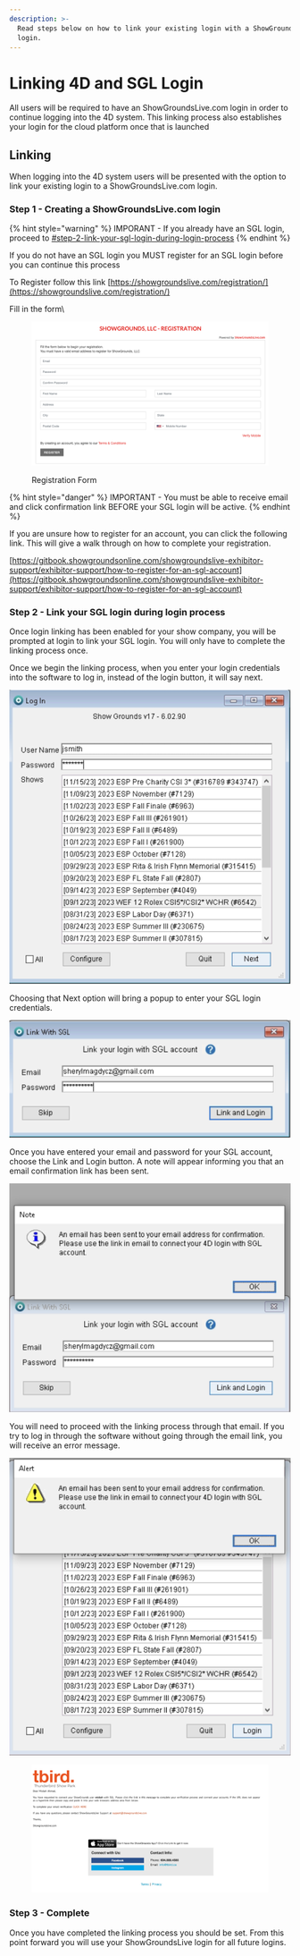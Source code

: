 ```yaml
---
description: >-
  Read steps below on how to link your existing login with a ShowGroundsLive.com
  login.
---
```


# Linking 4D and SGL Login

All users will be required to have an ShowGroundsLive.com login in order to continue logging into the 4D system.  This linking process also establishes your login for the cloud platform once that is launched

## Linking

When logging into the 4D system users will be presented with the option to link your existing login to a ShowGroundsLive.com login. &#x20;

### Step 1 - Creating a ShowGroundsLive.com login

{% hint style="warning" %}
IMPORANT - If you already have an SGL login, proceed to [#step-2-link-your-sgl-login-during-login-process](./#step-2-link-your-sgl-login-during-login-process "mention")
{% endhint %}

If you do not have an SGL login you MUST register for an SGL login before you can continue this process

To Register follow this link [https://showgroundslive.com/registration/](https://showgroundslive.com/registration/)

Fill in the form\


<figure><img src=".gitbook/assets/image (88).png" alt=""><figcaption><p>Registration Form</p></figcaption></figure>

{% hint style="danger" %}
IMPORTANT - You must be able to receive email and click confirmation link BEFORE your SGL login will be active.
{% endhint %}

If you are unsure how to register for an account, you can click the following link. This will give a walk through on how to complete your registration.

[https://gitbook.showgroundsonline.com/showgroundslive-exhibitor-support/exhibitor-support/how-to-register-for-an-sgl-account](https://gitbook.showgroundsonline.com/showgroundslive-exhibitor-support/exhibitor-support/how-to-register-for-an-sgl-account)

### Step 2 - Link your SGL login during login process

Once login linking has been enabled for your show company, you will be prompted at login to link your SGL login. You will only have to complete the linking process once.&#x20;

Once we begin the linking process, when you enter your login credentials into the software to log in, instead of the login button, it will say next.&#x20;

![](<.gitbook/assets/Screenshot 2023-09-13 at 11.18.36 AM.png>)

Choosing that Next option will bring a popup to enter your SGL login credentials.&#x20;

![](<.gitbook/assets/Screenshot 2023-09-13 at 11.13.03 AM.png>)

Once you have entered your email and password for your SGL account, choose the Link and Login button. A note will appear informing you that an email confirmation link has been sent.&#x20;

![](<.gitbook/assets/Screenshot 2023-09-13 at 11.13.14 AM.png>)

You will need to proceed with the linking process through that email. If you try to log in through the software without going through the email link, you will receive an error message.&#x20;

![](<.gitbook/assets/Screenshot 2023-09-13 at 11.13.53 AM.png>)

<figure><img src=".gitbook/assets/image (87).png" alt=""><figcaption></figcaption></figure>

### Step 3 - Complete

Once you have completed the linking process you should be set.  From this point forward you will use your ShowGroundsLive login for all future logins.



